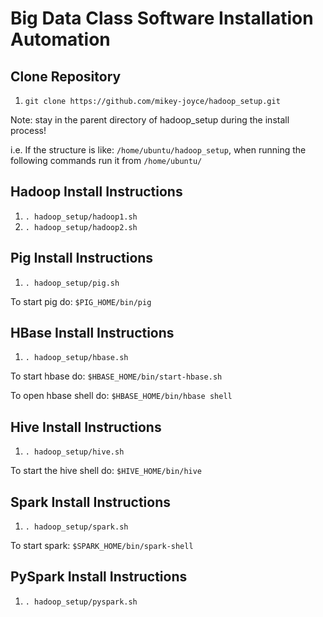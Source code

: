 # Big Data Class Software Installation Automation

## Clone Repository
1. `git clone https://github.com/mikey-joyce/hadoop_setup.git`

Note: stay in the parent directory of hadoop_setup during the install process!

i.e. If the structure is like: `/home/ubuntu/hadoop_setup`, when running the following commands run it from `/home/ubuntu/`
 
## Hadoop Install Instructions
1. `. hadoop_setup/hadoop1.sh`
2. `. hadoop_setup/hadoop2.sh`

## Pig Install Instructions
1. `. hadoop_setup/pig.sh`

To start pig do: `$PIG_HOME/bin/pig`

## HBase Install Instructions
1. `. hadoop_setup/hbase.sh`

To start hbase do: `$HBASE_HOME/bin/start-hbase.sh`

To open hbase shell do: `$HBASE_HOME/bin/hbase shell`

## Hive Install Instructions
1. `. hadoop_setup/hive.sh`

To start the hive shell do: `$HIVE_HOME/bin/hive`

## Spark Install Instructions
1. `. hadoop_setup/spark.sh`

To start spark: `$SPARK_HOME/bin/spark-shell`

## PySpark Install Instructions
1. `. hadoop_setup/pyspark.sh`
